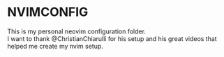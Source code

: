 # NVIMCONFIG
This is my personal neovim configuration folder.<br>
I want to thank @ChristianChiarulli for his setup and his great videos that helped me create my nvim setup.
